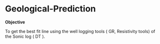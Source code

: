 # Geological-Prediction

**Objective** 

To get the best fit line using the well logging tools ( GR, Resistivity tools) of the Sonic log ( DT ).

